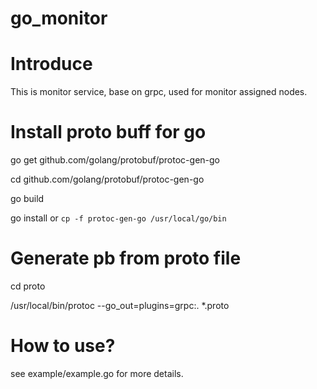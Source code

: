 # go_monitor

Introduce
====
This is monitor service, base on grpc, used for monitor assigned nodes.

Install proto buff for go
====
go get github.com/golang/protobuf/protoc-gen-go

cd github.com/golang/protobuf/protoc-gen-go

go build

go install or `cp -f protoc-gen-go /usr/local/go/bin`

Generate pb from proto file
====
cd proto

/usr/local/bin/protoc --go_out=plugins=grpc:. *.proto

How to use?
====
see example/example.go for more details.
